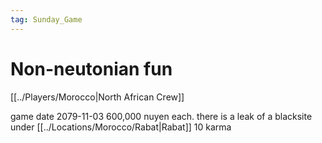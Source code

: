 ```yaml
---
tag: Sunday_Game
---
```

# Non-neutonian fun
[[../Players/Morocco|North African Crew]]

game date 2079-11-03
600,000 nuyen each. there is a leak of a blacksite under [[../Locations/Morocco/Rabat|Rabat]]
10 karma